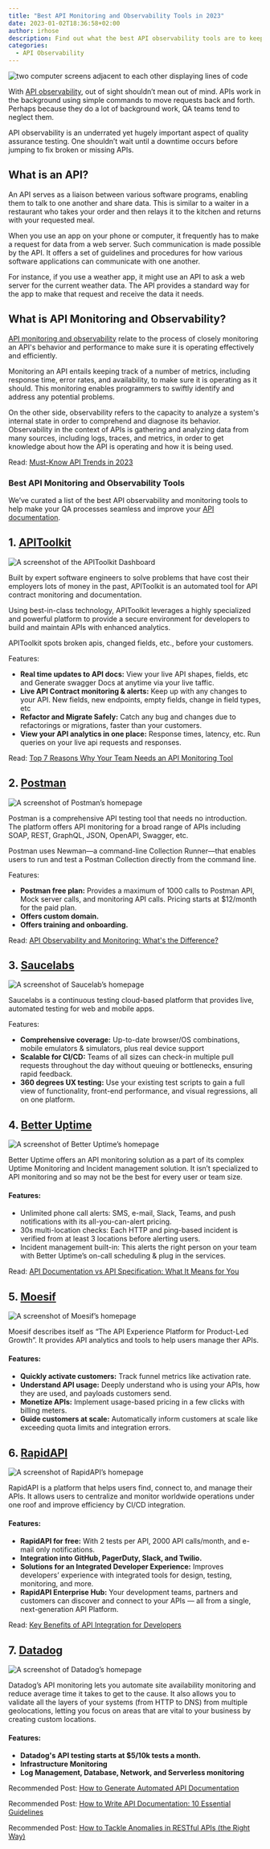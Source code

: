 ```yaml
---
title: "Best API Monitoring and Observability Tools in 2023"
date: 2023-01-02T18:36:58+02:00
author: irhose
description: Find out what the best API observability tools are to keep your APIs functioning optimally
categories:
  - API Observability
--- 
```


![two computer screens adjacent to each other displaying lines of code](./image6.jpg)

With [API observability](https://apitoolkit.io/blog/what-is-api-testing/), out of sight shouldn’t mean out of mind. APIs work in the background using simple commands to move requests back and forth. Perhaps because they do a lot of background work, QA teams tend to neglect them.

API observability is an underrated yet hugely important aspect of quality assurance testing. One shouldn’t wait until a downtime occurs before jumping to fix broken or missing APIs.

## What is an API?

An API serves as a liaison between various software programs, enabling them to talk to one another and share data. This is similar to a waiter in a restaurant who takes your order and then relays it to the kitchen and returns with your requested meal.

When you use an app on your phone or computer, it frequently has to make a request for data from a web server. Such communication is made possible by the API. It offers a set of guidelines and procedures for how various software applications can communicate with one another.

For instance, if you use a weather app, it might use an API to ask a web server for the current weather data. The API provides a standard way for the app to make that request and receive the data it needs.

## What is API Monitoring and Observability?

[API monitoring and observability](https://apitoolkit.io/blog/api-documentation-and-observability-the-truth-you-must-know/) relate to the process of closely monitoring an API's behavior and performance to make sure it is operating effectively and efficiently.

Monitoring an API entails keeping track of a number of metrics, including response time, error rates, and availability, to make sure it is operating as it should. This monitoring enables programmers to swiftly identify and address any potential problems.

On the other side, observability refers to the capacity to analyze a system's internal state in order to comprehend and diagnose its behavior. Observability in the context of APIs is gathering and analyzing data from many sources, including logs, traces, and metrics, in order to get knowledge about how the API is operating and how it is being used.

Read: [Must-Know API Trends in 2023](https://apitoolkit.io/blog/api-trends/)

### Best API Monitoring and Observability Tools

We’ve curated a list of the best API observability and monitoring tools to help make your QA processes seamless and improve your [API documentation](http://apitoolkit.io/blog/how-to-write-api-docs).

## 1. [APIToolkit](http://www.apitoolkit.io)

![A screenshot of the APIToolkit Dashboard](./apitoolkitdash.jpeg)

Built by expert software engineers to solve problems that have cost their employers lots of money in the past, APIToolkit is an automated tool for API contract monitoring and documentation. 

Using best-in-class technology, APIToolkit leverages a highly specialized and powerful platform to provide a secure environment for developers to build and maintain APIs with enhanced analytics.

APIToolkit spots broken apis, changed fields, etc., before your customers.

Features:
- **Real time updates to API docs:** View your live API shapes, fields, etc and Generate swagger Docs at anytime via your live taffic.
- **Live API Contract monitoring & alerts:** Keep up with any changes to your API. New fields, new endpoints, empty fields, change in field types, etc
- **Refactor and Migrate Safely:** Catch any bug and changes due to refactorings or migrations, faster than your customers.
- **View your API analytics in one place:** Response times, latency, etc. Run queries on your live api requests and responses.

Read: [Top 7 Reasons Why Your Team Needs an API Monitoring Tool](https://apitoolkit.io/blog/why-you-need-an-api-monitoring-tool/)

## 2. [Postman](http://www.postman.com)

![A screenshot of Postman’s homepage](./image5.png)

Postman is a comprehensive API testing tool that needs no introduction. The platform offers API monitoring for a broad range of APIs including SOAP, REST, GraphQL, JSON, OpenAPI, Swagger, etc.

Postman uses Newman—a command-line Collection Runner—that enables users to run and test a Postman Collection directly from the command line.

Features:
- **Postman free plan:** Provides a maximum of 1000 calls to Postman API, Mock server calls, and monitoring API calls. Pricing starts at $12/month for the paid plan.
- **Offers custom domain.**
- **Offers training and onboarding.**

Read: [API Observability and Monitoring: What's the Difference?](https://apitoolkit.io/blog/api-observability-and-api-monitoring/)

## 3. [Saucelabs](https://saucelabs.com/platform)

![A screenshot of Saucelab’s homepage](./image1.png)

Saucelabs is a continuous testing cloud-based platform that provides live, automated testing for web and mobile apps.

Features: 
- **Comprehensive coverage:** Up-to-date browser/OS combinations, mobile emulators & simulators, plus real device support
- **Scalable for CI/CD:** Teams of all sizes can check-in multiple pull requests throughout the day without queuing or bottlenecks, ensuring rapid feedback.
- **360 degrees UX testing:** Use your existing test scripts to gain a full view of functionality, front-end performance, and visual regressions, all on one platform.

## 4. [Better Uptime](http://www.betteruptime.com)

![A screenshot of Better Uptime’s homepage](./image7.png)

Better Uptime offers an API monitoring solution as a part of its complex Uptime Monitoring and Incident management solution. It isn’t specialized to API monitoring and so may not be the best for every user or team size.

#### Features:
- Unlimited phone call alerts: SMS, e-mail, Slack, Teams, and push notifications with its all-you-can-alert pricing.
- 30s multi-location checks: Each HTTP and ping-based incident is verified from at least 3 locations before alerting users.
- Incident management built-in: This alerts the right person on your team with Better Uptime’s on-call scheduling & plug in the services.

Read: [API Documentation vs API Specification: What It Means for You](https://apitoolkit.io/blog/api-documentation-vs-api-specification/)

## 5. [Moesif](https://www.moesif.com/) 

![A screenshot of Moesif’s homepage](./image4.png)

Moesif describes itself as “The API Experience Platform for Product-Led Growth”. It provides API analytics and tools to help users manage ther APIs.

#### Features:
- **Quickly activate customers:** Track funnel metrics like activation rate. 
- **Understand API usage:** Deeply understand who is using your APIs, how they are used, and payloads customers send.
- **Monetize APIs:** Implement usage-based pricing in a few clicks with billing meters.
- **Guide customers at scale:** Automatically inform customers at scale like exceeding quota limits and integration errors. 

## 6. [RapidAPI](https://rapidapi.com/)

![A screenshot of RapidAPI’s homepage](./image2.png)

RapidAPI is a platform that helps users find, connect to, and manage their APIs. It allows users to centralize and monitor worldwide operations under one roof and improve efficiency by CI/CD integration.

#### Features:
- **RapidAPI for free:** With 2 tests per API, 2000 API calls/month, and e-mail only notifications.
- **Integration into GitHub, PagerDuty, Slack, and Twilio.**
- **Solutions for an Integrated Developer Experience:** Improves developers’ experience with integrated tools for design, testing, monitoring, and more.
- **RapidAPI Enterprise Hub:** Your development teams, partners and customers can discover and connect to your APIs — all from a single, next-generation API Platform.

Read: [Key Benefits of API Integration for Developers](https://apitoolkit.io/blog/benefits-of-api-integration/)

## 7. [Datadog](https://www.datadoghq.com/)

![A screenshot of Datadog’s homepage](./image3.png)

Datadog’s API monitoring lets you automate site availability monitoring and reduce average time it takes to get to the cause. It also allows you to validate all the layers of your systems (from HTTP to DNS) from multiple geolocations, letting you focus on areas that are vital to your business by creating custom locations.

#### Features:
- **Datadog's API testing starts at $5/10k tests a month.**
- **Infrastructure Monitoring**
- **Log Management, Database, Network, and Serverless monitoring**

Recommended Post: [How to Generate Automated API Documentation](https://apitoolkit.io/blog/how-to-generate-automated-api-documentation/)

Recommended Post: [How to Write API Documentation: 10 Essential Guidelines](https://apitoolkit.io/blog/how-to-write-api-docs/)

Recommended Post: [How to Tackle Anomalies in RESTful APIs (the Right Way)](https://apitoolkit.io/blog/anomalies-in-restful-apis/)